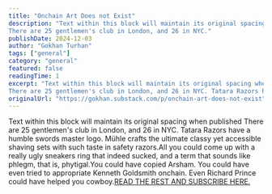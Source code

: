 ```yaml
---
title: "Onchain Art Does not Exist"
description: "Text within this block will maintain its original spacing when published
There are 25 gentlemen's club in London, and 26 in NYC."
publishDate: 2024-12-03
author: "Gokhan Turhan"
tags: ["general"]
category: "general"
featured: false
readingTime: 1
excerpt: "Text within this block will maintain its original spacing when published
There are 25 gentlemen's club in London, and 26 in NYC. Tatara Razors have a humble swords master logo. Mühle crafts the..."
originalUrl: "https://gokhan.substack.com/p/onchain-art-does-not-exist"
---
```


Text within this block will maintain its original spacing when published
There are 25 gentlemen's club in London, and 26 in NYC. Tatara Razors have a humble swords master logo. Mühle crafts the ultimate classy yet accessible shaving sets with such taste in safety razors.All you could come up with a really ugly sneakers ring that indeed sucked, and a term that sounds like phlegm, that is, phytigal.You could have copied Arsham. You could have even tried to appropriate Kenneth Goldsmith onchain. Even Richard Prince could have helped you cowboy.[READ THE REST AND SUBSCRIBE HERE.](https://concepts.network/onchainart/)